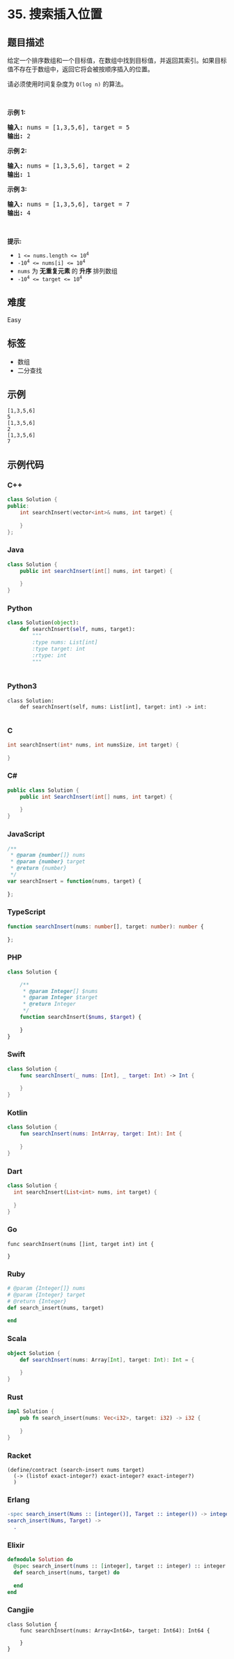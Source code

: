 # 35. 搜索插入位置

## 题目描述

<p>给定一个排序数组和一个目标值，在数组中找到目标值，并返回其索引。如果目标值不存在于数组中，返回它将会被按顺序插入的位置。</p>

<p>请必须使用时间复杂度为 <code>O(log n)</code> 的算法。</p>

<p>&nbsp;</p>

<p><strong>示例 1:</strong></p>

<pre>
<strong>输入:</strong> nums = [1,3,5,6], target = 5
<strong>输出:</strong> 2
</pre>

<p><strong>示例&nbsp;2:</strong></p>

<pre>
<strong>输入:</strong> nums = [1,3,5,6], target = 2
<strong>输出:</strong> 1
</pre>

<p><strong>示例 3:</strong></p>

<pre>
<strong>输入:</strong> nums = [1,3,5,6], target = 7
<strong>输出:</strong> 4
</pre>

<p>&nbsp;</p>

<p><strong>提示:</strong></p>

<ul>
	<li><code>1 &lt;= nums.length &lt;= 10<sup>4</sup></code></li>
	<li><code>-10<sup>4</sup> &lt;= nums[i] &lt;= 10<sup>4</sup></code></li>
	<li><code>nums</code> 为&nbsp;<strong>无重复元素&nbsp;</strong>的&nbsp;<strong>升序&nbsp;</strong>排列数组</li>
	<li><code>-10<sup>4</sup> &lt;= target &lt;= 10<sup>4</sup></code></li>
</ul>


## 难度

Easy

## 标签

- 数组
- 二分查找

## 示例

```
[1,3,5,6]
5
[1,3,5,6]
2
[1,3,5,6]
7
```

## 示例代码

### C++

```cpp
class Solution {
public:
    int searchInsert(vector<int>& nums, int target) {
        
    }
};
```

### Java

```java
class Solution {
    public int searchInsert(int[] nums, int target) {
        
    }
}
```

### Python

```python
class Solution(object):
    def searchInsert(self, nums, target):
        """
        :type nums: List[int]
        :type target: int
        :rtype: int
        """
        
```

### Python3

```python3
class Solution:
    def searchInsert(self, nums: List[int], target: int) -> int:
        
```

### C

```c
int searchInsert(int* nums, int numsSize, int target) {
    
}
```

### C#

```csharp
public class Solution {
    public int SearchInsert(int[] nums, int target) {
        
    }
}
```

### JavaScript

```javascript
/**
 * @param {number[]} nums
 * @param {number} target
 * @return {number}
 */
var searchInsert = function(nums, target) {
    
};
```

### TypeScript

```typescript
function searchInsert(nums: number[], target: number): number {
    
};
```

### PHP

```php
class Solution {

    /**
     * @param Integer[] $nums
     * @param Integer $target
     * @return Integer
     */
    function searchInsert($nums, $target) {
        
    }
}
```

### Swift

```swift
class Solution {
    func searchInsert(_ nums: [Int], _ target: Int) -> Int {
        
    }
}
```

### Kotlin

```kotlin
class Solution {
    fun searchInsert(nums: IntArray, target: Int): Int {
        
    }
}
```

### Dart

```dart
class Solution {
  int searchInsert(List<int> nums, int target) {
    
  }
}
```

### Go

```golang
func searchInsert(nums []int, target int) int {
    
}
```

### Ruby

```ruby
# @param {Integer[]} nums
# @param {Integer} target
# @return {Integer}
def search_insert(nums, target)
    
end
```

### Scala

```scala
object Solution {
    def searchInsert(nums: Array[Int], target: Int): Int = {
        
    }
}
```

### Rust

```rust
impl Solution {
    pub fn search_insert(nums: Vec<i32>, target: i32) -> i32 {
        
    }
}
```

### Racket

```racket
(define/contract (search-insert nums target)
  (-> (listof exact-integer?) exact-integer? exact-integer?)
  )
```

### Erlang

```erlang
-spec search_insert(Nums :: [integer()], Target :: integer()) -> integer().
search_insert(Nums, Target) ->
  .
```

### Elixir

```elixir
defmodule Solution do
  @spec search_insert(nums :: [integer], target :: integer) :: integer
  def search_insert(nums, target) do
    
  end
end
```

### Cangjie

```cangjie
class Solution {
    func searchInsert(nums: Array<Int64>, target: Int64): Int64 {

    }
}
```

